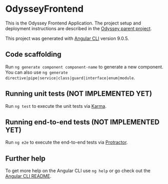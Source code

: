 # OdysseyFrontend
This is the Odyssey Frontend Application. The project setup and deployment instructions are described in the [Odyssey parent project](https://github.com/daviddiener/Odyssey).

This project was generated with [Angular CLI](https://github.com/angular/angular-cli) version 9.0.5.

## Code scaffolding

Run `ng generate component component-name` to generate a new component. You can also use `ng generate directive|pipe|service|class|guard|interface|enum|module`.

## Running unit tests (NOT IMPLEMENTED YET)

Run `ng test` to execute the unit tests via [Karma](https://karma-runner.github.io).

## Running end-to-end tests (NOT IMPLEMENTED YET)

Run `ng e2e` to execute the end-to-end tests via [Protractor](http://www.protractortest.org/).

## Further help

To get more help on the Angular CLI use `ng help` or go check out the [Angular CLI README](https://github.com/angular/angular-cli/blob/master/README.md).

